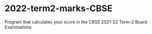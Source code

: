 # 2022-term2-marks-CBSE
Program that calculates your score in the CBSE 2021-22 Term-2 Board Examinations.
